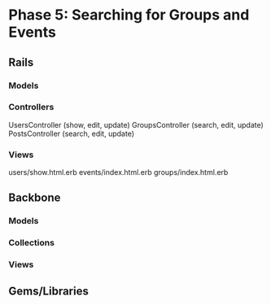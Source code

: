 # Phase 5: Searching for Groups and Events

## Rails
### Models

### Controllers
UsersController (show, edit, update)
GroupsController (search, edit, update)
PostsController (search, edit, update)

### Views
users/show.html.erb
events/index.html.erb
groups/index.html.erb


## Backbone
### Models

### Collections

### Views

## Gems/Libraries
